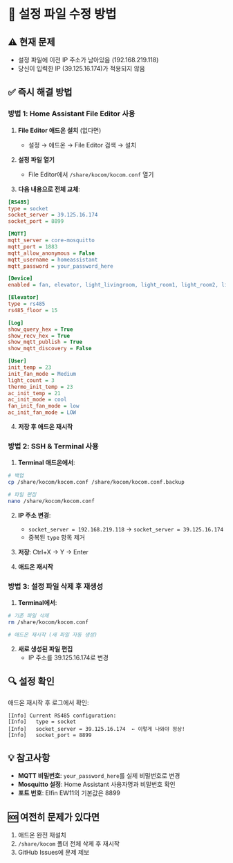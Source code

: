 # 🔧 설정 파일 수정 방법

## ⚠️ 현재 문제
- 설정 파일에 이전 IP 주소가 남아있음 (192.168.219.118)
- 당신이 입력한 IP (39.125.16.174)가 적용되지 않음

## ✅ 즉시 해결 방법

### 방법 1: Home Assistant File Editor 사용

1. **File Editor 애드온 설치** (없다면)
   - 설정 → 애드온 → File Editor 검색 → 설치

2. **설정 파일 열기**
   - File Editor에서 `/share/kocom/kocom.conf` 열기

3. **다음 내용으로 전체 교체**:
```ini
[RS485]
type = socket
socket_server = 39.125.16.174
socket_port = 8899

[MQTT]
mqtt_server = core-mosquitto
mqtt_port = 1883
mqtt_allow_anonymous = False
mqtt_username = homeassistant
mqtt_password = your_password_here

[Device]
enabled = fan, elevator, light_livingroom, light_room1, light_room2, light_room3, light_kitchen, thermo_livingroom, thermo_room1, thermo_room2, thermo_room3

[Elevator]
type = rs485
rs485_floor = 15

[Log]
show_query_hex = True
show_recv_hex = True
show_mqtt_publish = True
show_mqtt_discovery = False

[User]
init_temp = 23
init_fan_mode = Medium
light_count = 3
thermo_init_temp = 23
ac_init_temp = 21
ac_init_mode = cool
fan_init_fan_mode = low
ac_init_fan_mode = LOW
```

4. **저장 후 애드온 재시작**

### 방법 2: SSH & Terminal 사용

1. **Terminal 애드온에서**:
```bash
# 백업
cp /share/kocom/kocom.conf /share/kocom/kocom.conf.backup

# 파일 편집
nano /share/kocom/kocom.conf
```

2. **IP 주소 변경**:
   - `socket_server = 192.168.219.118` → `socket_server = 39.125.16.174`
   - 중복된 `type` 항목 제거

3. **저장**: Ctrl+X → Y → Enter

4. **애드온 재시작**

### 방법 3: 설정 파일 삭제 후 재생성

1. **Terminal에서**:
```bash
# 기존 파일 삭제
rm /share/kocom/kocom.conf

# 애드온 재시작 (새 파일 자동 생성)
```

2. **새로 생성된 파일 편집**
   - IP 주소를 39.125.16.174로 변경

## 🔍 설정 확인

애드온 재시작 후 로그에서 확인:
```
[Info] Current RS485 configuration:
[Info]   type = socket
[Info]   socket_server = 39.125.16.174  ← 이렇게 나와야 정상!
[Info]   socket_port = 8899
```

## 💡 참고사항

- **MQTT 비밀번호**: `your_password_here`를 실제 비밀번호로 변경
- **Mosquitto 설정**: Home Assistant 사용자명과 비밀번호 확인
- **포트 번호**: Elfin EW11의 기본값은 8899

## 🆘 여전히 문제가 있다면

1. 애드온 완전 재설치
2. `/share/kocom` 폴더 전체 삭제 후 재시작
3. GitHub Issues에 문제 제보